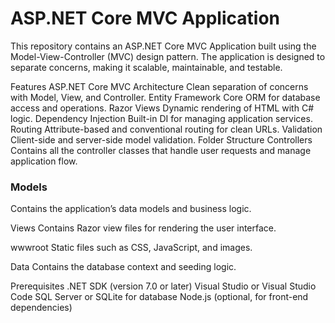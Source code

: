 # ASP.NET Core MVC Application
This repository contains an ASP.NET Core MVC Application built using the Model-View-Controller (MVC) design pattern. The application is designed to separate concerns, making it scalable, maintainable, and testable.

Features
ASP.NET Core MVC Architecture
Clean separation of concerns with Model, View, and Controller.
Entity Framework Core
ORM for database access and operations.
Razor Views
Dynamic rendering of HTML with C# logic.
Dependency Injection
Built-in DI for managing application services.
Routing
Attribute-based and conventional routing for clean URLs.
Validation
Client-side and server-side model validation.
Folder Structure
Controllers
Contains all the controller classes that handle user requests and manage application flow.

### Models
Contains the application’s data models and business logic.

Views
Contains Razor view files for rendering the user interface.

wwwroot
Static files such as CSS, JavaScript, and images.

Data
Contains the database context and seeding logic.

Prerequisites
.NET SDK (version 7.0 or later)
Visual Studio or Visual Studio Code
SQL Server or SQLite for database
Node.js (optional, for front-end dependencies)
